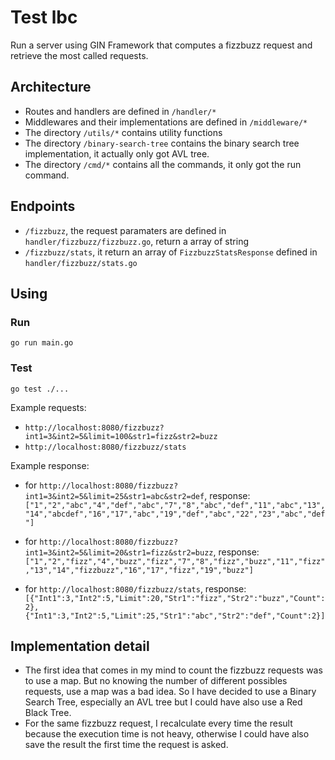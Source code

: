 # Test lbc

Run a server using GIN Framework that computes a fizzbuzz request and retrieve the most called requests.

## Architecture

- Routes and handlers are defined in ```/handler/*```
- Middlewares and their implementations are defined in ```/middleware/*```
- The directory ```/utils/*``` contains utility functions
- The directory ```/binary-search-tree``` contains the binary search tree implementation, it actually only got AVL tree.
- The directory ```/cmd/*``` contains all the commands, it only got the run command.

## Endpoints

- ```/fizzbuzz```, the request paramaters are defined in ```handler/fizzbuzz/fizzbuzz.go```, return a array of string
- ```/fizzbuzz/stats```, it return an array of ```FizzbuzzStatsResponse``` defined in ```handler/fizzbuzz/stats.go```

## Using

### Run

```go run main.go```

### Test

```go test ./...```

Example requests: 

- ```http://localhost:8080/fizzbuzz?int1=3&int2=5&limit=100&str1=fizz&str2=buzz```
- ```http://localhost:8080/fizzbuzz/stats```

Example response: 

- for ```http://localhost:8080/fizzbuzz?int1=3&int2=5&limit=25&str1=abc&str2=def```, response: ```["1","2","abc","4","def","abc","7","8","abc","def","11","abc","13","14","abcdef","16","17","abc","19","def","abc","22","23","abc","def"]```
- for ```http://localhost:8080/fizzbuzz?int1=3&int2=5&limit=20&str1=fizz&str2=buzz```, response: ```["1","2","fizz","4","buzz","fizz","7","8","fizz","buzz","11","fizz","13","14","fizzbuzz","16","17","fizz","19","buzz"]```

- for ```http://localhost:8080/fizzbuzz/stats```, response: ```[{"Int1":3,"Int2":5,"Limit":20,"Str1":"fizz","Str2":"buzz","Count":2},{"Int1":3,"Int2":5,"Limit":25,"Str1":"abc","Str2":"def","Count":2}]```

## Implementation detail

- The first idea that comes in my mind to count the fizzbuzz requests was to use a map. But no knowing the number of different possibles requests, use a map was a bad idea. So I have decided to use a Binary Search Tree, especially an AVL tree but I could have also use a Red Black Tree.
- For the same fizzbuzz request, I recalculate every time the result because the execution time is not heavy, otherwise I could have also save the result the first time the request is asked.
